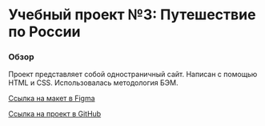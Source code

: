 # Учебный проект №3: Путешествие по России

### Обзор
Проект представляет собой одностраничный сайт. 
Написан с помощью HTML и CSS. 
Использовалась методология БЭМ.


[Ссылка на макет в Figma](https://www.figma.com/file/5S2WSbEFL6awjVWJ0NWL8Q/Sprint-3_-Russia-_-desktop-mobile?node-id=28503%3A0)

[Ссылка на проект в GitHub](https://github.com/GaiaHellslaughterdottir/russian-travel.git)

